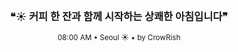 <div align="center">

<br>

<h3>❝☀️ 커피 한 잔과 함께 시작하는 상쾌한 아침입니다❞</h3>

<sub>08:00 AM • Seoul ☀️ • by CrowRish</sub>

<br>

</div>